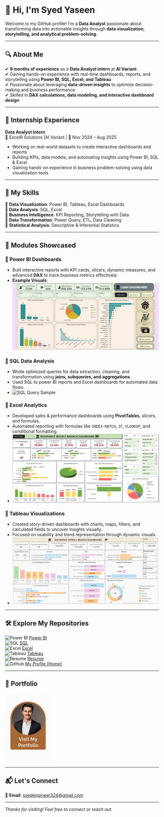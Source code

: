 # 👋 Hi, I'm Syed Yaseen

Welcome to my GitHub profile! I'm a **Data Analyst** passionate about transforming data into actionable insights through **data visualization, storytelling, and analytical problem-solving**.

---

## 🔍 About Me  
✔ **9 months of experience** as a **Data Analyst intern** at **AI Variant**.  
✔ Gaining hands-on experience with real-time dashboards, reports, and storytelling using **Power BI, SQL, Excel, and Tableau**  
✔ Passionate about leveraging **data-driven insights** to optimize decision-making and business performance  
✔ Skilled in **DAX calculations, data modeling, and interactive dashboard design**

---

## 💼 Internship Experience  
**Data Analyst Intern**  
📍 ExcelR Solutions |AI Variant | 📅 Nov 2024 – Aug 2025  
- Working on real-world datasets to create interactive dashboards and reports  
- Building KPIs, data models, and automating insights using Power BI, SQL & Excel  
- Gaining hands-on experience in business problem-solving using data visualization tools

---

## 🚀 My Skills  
🔹 **Data Visualization**: Power BI, Tableau, Excel Dashboards  
🔹 **Data Analysis**: SQL, Excel  
🔹 **Business Intelligence**: KPI Reporting, Storytelling with Data  
🔹 **Data Transformation**: Power Query, ETL, Data Cleaning  
🔹 **Statistical Analysis**: Descriptive & Inferential Statistics

---

## 📂 Modules Showcased  

### 🔸 Power BI Dashboards  
- Built interactive reports with KPI cards, slicers, dynamic measures, and advanced **DAX** to track business metrics effectively.  
- **Example Visuals**:  
  ![Power BI Dashboard](https://github.com/yas324/powerbi-projects/blob/main/loan-dashboard/Report%201.JPG)

### 🔸 SQL Data Analysis  
- Wrote optimized queries for data extraction, cleaning, and transformation using **joins, subqueries, and aggregations**.  
- Used SQL to power BI reports and Excel dashboards for automated data flows.  
- ![SQL Query Sample](https://github.com/yas324/sql-projects/blob/main/insurance-dashboard/query_05_meeting_count.png)

### 🔸 Excel Analytics  
- Developed sales & performance dashboards using **PivotTables**, slicers, and formulas.  
- Automated reporting with formulas like `INDEX-MATCH`, `IF`, `VLOOKUP`, and conditional formatting.  
- ![Excel Dashboard](https://github.com/yas324/excel-projects/blob/main/insurance-dashboard/Report.JPG)

### 🔸 Tableau Visualizations  
- Created story-driven dashboards with charts, maps, filters, and calculated fields to uncover insights visually.  
- Focused on usability and trend representation through dynamic visuals.  
- ![Tableau Dashboard](https://github.com/yas324/tableau-projects/blob/main/insurance-dashboard/T_Report.JPG)

---

## 🛠 Explore My Repositories

<p align="left">

  <img src="https://img.icons8.com/color/24/000000/power-bi.png" alt="Power BI"/>
  <a href="https://github.com/yas324/powerbi-projects" target="_blank">Power BI</a>  
  <br>

  <img src="https://img.icons8.com/ios-filled/24/000000/sql.png" alt="SQL"/>
  <a href="https://github.com/yas324/sql-projects" target="_blank">SQL</a>  
  <br>

  <img src="https://img.icons8.com/color/24/000000/microsoft-excel-2019--v1.png" alt="Excel"/>
  <a href="https://github.com/yas324/excel-projects" target="_blank">Excel</a>  
  <br>

  <img src="https://img.icons8.com/color/24/000000/tableau-software.png" alt="Tableau"/>
  <a href="https://github.com/yas324/tableau-projects" target="_blank">Tableau</a>
   <br>
   

  <img src="https://img.icons8.com/ios-filled/24/000000/resume.png" alt="Resume"/>
  <a href="https://github.com/yas324/Resume" target="_blank">Resume</a>
   <br>
   

  <img src="https://img.icons8.com/ios-glyphs/24/000000/github.png" alt="GitHub"/> 
  <a href="https://github.com/yas324" target="_blank">My Profile (Home)</a>  


</p>




---

## 🔗 Portfolio

<a href="https://syedyaseen324.carrd.co/">
  <img src="Badge%201.png" alt="Badge" width="150">
</a>

---

## 📬 Let's Connect
📧 **Email**: syedengineer324@gmail.com

---

_Thanks for visiting! Feel free to connect or reach out._
